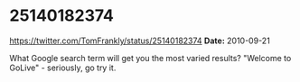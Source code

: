 # 25140182374
https://twitter.com/TomFrankly/status/25140182374
**Date:** 2010-09-21

What Google search term will get you the most varied results? "Welcome to GoLive" - seriously, go try it.
